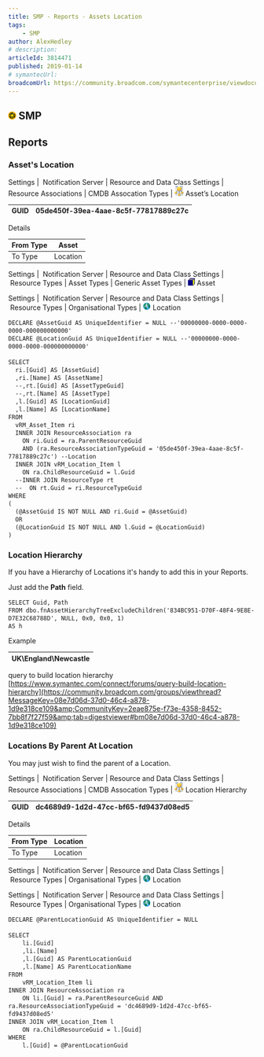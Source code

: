 ```yaml
---
title: SMP - Reports - Assets Location
tags:
    - SMP
author: AlexHedley
# description: 
articleId: 3814471
published: 2019-01-14
# symantecUrl:
broadcomUrl: https://community.broadcom.com/symantecenterprise/viewdocument/smp-reports-assets-location?CommunityKey=206bac34-051d-4ea1-b726-4ea8778c1986&tab=librarydocuments
---
```


## ![SMP](images\smp.png) SMP
  
## Reports
  
### Asset's Location
  
Settings |  Notification Server | Resource and Data Class Settings | Resource Associations | CMDB Assocation Types | ![Resource Association](images\ResourceAssociation.png) Asset’s Location

| ​GUID | 05de450f-39ea-4aae-8c5f-77817889c27c |
| --- | --- |

Details

| From Type | Asset |
| --- | --- |
| ​To Type | Location |

Settings |  Notification Server | Resource and Data Class Settings |  Resource Types | Asset Types | Generic Asset Types | ![Resource](images\Resource.png) Asset
  
Settings |  Notification Server | Resource and Data Class Settings |  Resource Types | Organisational Types | ![Location](images\location16.png) Location

    DECLARE @AssetGuid AS UniqueIdentifier = NULL --'00000000-0000-0000-0000-000000000000' 
    DECLARE @LocationGuid AS UniqueIdentifier = NULL --'00000000-0000-0000-0000-000000000000' 
    
    SELECT  
      ri.[Guid] AS [AssetGuid]  
      ,ri.[Name] AS [AssetName]
      --,rt.[Guid] AS [AssetTypeGuid]
      --,rt.[Name] AS [AssetType]
      ,l.[Guid] AS [LocationGuid]
      ,l.[Name] AS [LocationName] 
    FROM  
      vRM_Asset_Item ri  
      INNER JOIN ResourceAssociation ra 
        ON ri.Guid = ra.ParentResourceGuid
        AND (ra.ResourceAssociationTypeGuid = '05de450f-39ea-4aae-8c5f-77817889c27c') --Location  
      INNER JOIN vRM_Location_Item l 
        ON ra.ChildResourceGuid = l.Guid 
      --INNER JOIN ResourceType rt
      --  ON rt.Guid = ri.ResourceTypeGuid
    WHERE
    (
      (@AssetGuid IS NOT NULL AND ri.Guid = @AssetGuid)
      OR
      (@LocationGuid IS NOT NULL AND l.Guid = @LocationGuid)
    )

### Location Hierarchy
  
If you have a Hierarchy of Locations it's handy to add this in your Reports.
  
Just add the **Path** field.

    SELECT Guid, Path
    FROM dbo.fnAssetHierarchyTreeExcludeChildren('834BC951-D70F-48F4-9E8E-D7E32C68788D', NULL, 0x0, 0x0, 1)
    AS h

Example

| UK\England\Newcastle |
| --- |

query to build location hierarchy  
[https://www.symantec.com/connect/forums/query-build-location-hierarchy](https://community.broadcom.com/groups/viewthread?MessageKey=08e7d06d-37d0-46c4-a878-1d9e318ce109&amp;CommunityKey=2eae875e-f73e-4358-8452-7bb8f7f27f59&amp;tab=digestviewer#bm08e7d06d-37d0-46c4-a878-1d9e318ce109)

### Locations By Parent At Location
  
You may just wish to find the parent of a Location.
  
Settings |  Notification Server | Resource and Data Class Settings | Resource Associations | CMDB Assocation Types | ![Resource Association](images\ResourceAssociation.png) Location Hierarchy

| ​GUID | dc4689d9-1d2d-47cc-bf65-fd9437d08ed5 |
| --- | --- |

Details

| From Type | Location |
| --- | --- |
| ​To Type | Location |

Settings |  Notification Server | Resource and Data Class Settings |  Resource Types | Organisational Types | ![Location](images\location16.png) Location
  
Settings |  Notification Server | Resource and Data Class Settings |  Resource Types | Organisational Types | ![Location](images\location16.png) Location

    DECLARE @ParentLocationGuid AS UniqueIdentifier = NULL
    
    SELECT 
        li.[Guid]
        ,li.[Name]
        ,l.[Guid] AS ParentLocationGuid
        ,l.[Name] AS ParentLocationName
    FROM
        vRM_Location_Item li
    INNER JOIN ResourceAssociation ra
        ON li.[Guid] = ra.ParentResourceGuid AND ra.ResourceAssociationTypeGuid = 'dc4689d9-1d2d-47cc-bf65-fd9437d08ed5'
    INNER JOIN vRM_Location_Item l
        ON ra.ChildResourceGuid = l.[Guid]
    WHERE
        l.[Guid] = @ParentLocationGuid
